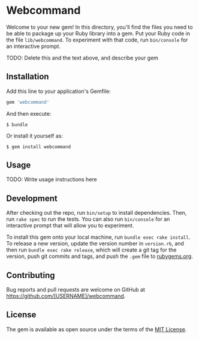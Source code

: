 # Webcommand

Welcome to your new gem! In this directory, you'll find the files you need to be able to package up your Ruby library into a gem. Put your Ruby code in the file `lib/webcommand`. To experiment with that code, run `bin/console` for an interactive prompt.

TODO: Delete this and the text above, and describe your gem

## Installation

Add this line to your application's Gemfile:

```ruby
gem 'webcommand'
```

And then execute:

    $ bundle

Or install it yourself as:

    $ gem install webcommand

## Usage

TODO: Write usage instructions here

## Development

After checking out the repo, run `bin/setup` to install dependencies. Then, run `rake spec` to run the tests. You can also run `bin/console` for an interactive prompt that will allow you to experiment.

To install this gem onto your local machine, run `bundle exec rake install`. To release a new version, update the version number in `version.rb`, and then run `bundle exec rake release`, which will create a git tag for the version, push git commits and tags, and push the `.gem` file to [rubygems.org](https://rubygems.org).

## Contributing

Bug reports and pull requests are welcome on GitHub at https://github.com/[USERNAME]/webcommand.

## License

The gem is available as open source under the terms of the [MIT License](https://opensource.org/licenses/MIT).
